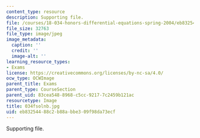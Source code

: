 ```yaml
---
content_type: resource
description: Supporting file.
file: /courses/18-034-honors-differential-equations-spring-2004/eb83254488c2b88abbe309f98da73ecf_034fsolnb.jpg
file_size: 32763
file_type: image/jpeg
image_metadata:
  caption: ''
  credit: ''
  image-alt: ''
learning_resource_types:
- Exams
license: https://creativecommons.org/licenses/by-nc-sa/4.0/
ocw_type: OCWImage
parent_title: Exams
parent_type: CourseSection
parent_uid: 83cea548-8968-c5cc-9217-7c2459b121ac
resourcetype: Image
title: 034fsolnb.jpg
uid: eb832544-88c2-b88a-bbe3-09f98da73ecf
---
```

Supporting file.